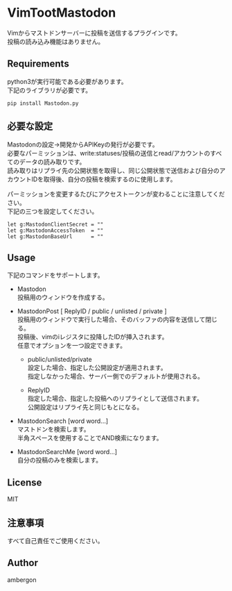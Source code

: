 # VimTootMastodon
Vimからマストドンサーバーに投稿を送信するプラグインです。<br>
投稿の読み込み機能はありません。<br>


## Requirements
python3が実行可能である必要があります。<br>
下記のライブラリが必要です。<br>
```
pip install Mastodon.py
```


## 必要な設定
Mastodonの設定->開発からAPIKeyの発行が必要です。<br>
必要なパーミッションは、write:statuses/投稿の送信とread/アカウントのすべてのデータの読み取りです。<br>
読み取りはリプライ先の公開状態を取得し、同じ公開状態で送信および自分のアカウントIDを取得後、自分の投稿を検索するのに使用します。<br>

パーミッションを変更するたびにアクセストークンが変わることに注意してください。<br>
下記の三つを設定してください。<br>
```
let g:MastodonClientSecret = ""
let g:MastodonAccessToken  = ""
let g:MastodonBaseUrl      = ""
```


## Usage
下記のコマンドをサポートします。<br>

- Mastodon<br>
    投稿用のウィンドウを作成する。<br>

- MastodonPost [ ReplyID / public / unlisted / private ]<br>
    投稿用のウィンドウで実行した場合、そのバッファの内容を送信して閉じる。<br>
    投稿後、vimのiレジスタに投降したIDが挿入されます。<br>
    任意でオプションを一つ設定できます。<br>

    - public/unlisted/private<br>
        設定した場合、指定した公開設定が適用されます。<br>
        指定しなかった場合、サーバー側でのデフォルトが使用される。<br>

    - ReplyID<br>
        指定した場合、指定した投稿へのリプライとして送信されます。<br>
        公開設定はリプライ先と同じもとになる。

- MastodonSearch [word word...]<br>
    マストドンを検索します。<br>
    半角スペースを使用することでAND検索になります。

- MastodonSearchMe [word word...]<br>
    自分の投稿のみを検索します。



## License
MIT


## 注意事項
すべて自己責任でご使用ください。


## Author
ambergon



